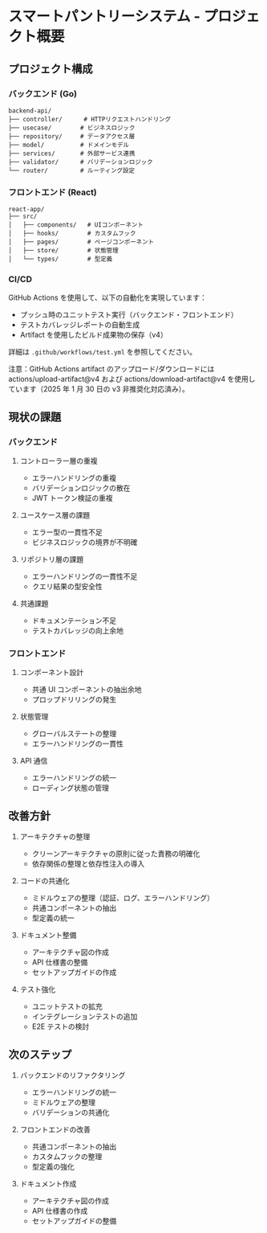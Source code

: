 # スマートパントリーシステム - プロジェクト概要

## プロジェクト構成

### バックエンド (Go)

```
backend-api/
├── controller/      # HTTPリクエストハンドリング
├── usecase/        # ビジネスロジック
├── repository/     # データアクセス層
├── model/          # ドメインモデル
├── services/       # 外部サービス連携
├── validator/      # バリデーションロジック
└── router/         # ルーティング設定
```

### フロントエンド (React)

```
react-app/
├── src/
│   ├── components/   # UIコンポーネント
│   ├── hooks/        # カスタムフック
│   ├── pages/        # ページコンポーネント
│   ├── store/        # 状態管理
│   └── types/        # 型定義
```

### CI/CD

GitHub Actions を使用して、以下の自動化を実現しています：

- プッシュ時のユニットテスト実行（バックエンド・フロントエンド）
- テストカバレッジレポートの自動生成
- Artifact を使用したビルド成果物の保存（v4）

詳細は `.github/workflows/test.yml` を参照してください。

注意：GitHub Actions artifact のアップロード/ダウンロードには actions/upload-artifact@v4 および actions/download-artifact@v4 を使用しています（2025 年 1 月 30 日の v3 非推奨化対応済み）。

## 現状の課題

### バックエンド

1. コントローラー層の重複

   - エラーハンドリングの重複
   - バリデーションロジックの散在
   - JWT トークン検証の重複

2. ユースケース層の課題

   - エラー型の一貫性不足
   - ビジネスロジックの境界が不明確

3. リポジトリ層の課題

   - エラーハンドリングの一貫性不足
   - クエリ結果の型安全性

4. 共通課題
   - ドキュメンテーション不足
   - テストカバレッジの向上余地

### フロントエンド

1. コンポーネント設計

   - 共通 UI コンポーネントの抽出余地
   - プロップドリリングの発生

2. 状態管理

   - グローバルステートの整理
   - エラーハンドリングの一貫性

3. API 通信
   - エラーハンドリングの統一
   - ローディング状態の管理

## 改善方針

1. アーキテクチャの整理

   - クリーンアーキテクチャの原則に従った責務の明確化
   - 依存関係の整理と依存性注入の導入

2. コードの共通化

   - ミドルウェアの整理（認証、ログ、エラーハンドリング）
   - 共通コンポーネントの抽出
   - 型定義の統一

3. ドキュメント整備

   - アーキテクチャ図の作成
   - API 仕様書の整備
   - セットアップガイドの作成

4. テスト強化
   - ユニットテストの拡充
   - インテグレーションテストの追加
   - E2E テストの検討

## 次のステップ

1. バックエンドのリファクタリング

   - エラーハンドリングの統一
   - ミドルウェアの整理
   - バリデーションの共通化

2. フロントエンドの改善

   - 共通コンポーネントの抽出
   - カスタムフックの整理
   - 型定義の強化

3. ドキュメント作成
   - アーキテクチャ図の作成
   - API 仕様書の作成
   - セットアップガイドの整備
